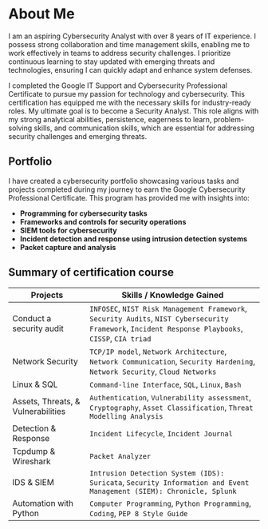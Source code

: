 # About Me

I am an aspiring Cybersecurity Analyst with over 8 years of IT experience. I possess strong collaboration and time management skills, enabling me to work effectively in teams to address security challenges. I prioritize continuous learning to stay updated with emerging threats and technologies, ensuring I can quickly adapt and enhance system defenses.

I completed the Google IT Support and Cybersecurity Professional Certificate to pursue my passion for technology and cybersecurity. This certification has equipped me with the necessary skills for industry-ready roles. My ultimate goal is to become a Security Analyst. This role aligns with my strong analytical abilities, persistence, eagerness to learn, problem-solving skills, and communication skills, which are essential for addressing security challenges and emerging threats.

## Portfolio

I have created a cybersecurity portfolio showcasing various tasks and projects completed during my journey to earn the Google Cybersecurity Professional Certificate. This program has provided me with insights into:

- **Programming for cybersecurity tasks**
- **Frameworks and controls for security operations**
- **SIEM tools for cybersecurity**
- **Incident detection and response using intrusion detection systems**
- **Packet capture and analysis**

## Summary of certification course

| Projects                           | Skills / Knowledge Gained                                                                                                                           |
| ---------------------------------- | --------------------------------------------------------------------------------------------------------------------------------------------------- |
| Conduct a security audit           | `INFOSEC`, `NIST Risk Management Framework`, `Security Audits`, `NIST Cybersecurity Framework`, `Incident Response Playbooks`, `CISSP`, `CIA triad` |
| Network Security                   | `TCP/IP model`, `Network Architecture`, `Network Communication`, `Security Hardening`, `Network Security`, `Cloud Networks`                         |
| Linux & SQL                        | `Command-line Interface`, `SQL`, `Linux`, `Bash`                                                                                                    |
| Assets, Threats, & Vulnerabilities | `Authentication`, `Vulnerability assessment`, `Cryptography`, `Asset Classification`, `Threat Modelling Analysis`                                   |
| Detection & Response               | `Incident Lifecycle`, `Incident Journal`                                                                                                            |
| Tcpdump & Wireshark                | `Packet Analyzer`                                                                                                                                   |
| IDS & SIEM                         | `Intrusion Detection System (IDS): Suricata`, `Security Information and Event Management (SIEM): Chronicle, Splunk`                                 |
| Automation with Python             | `Computer Programming`, `Python Programming`, `Coding`, `PEP 8 Style Guide`                                                                         |
